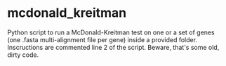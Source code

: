 # mcdonald_kreitman
Python script to run a McDonald-Kreitman test on one or a set of genes (one .fasta multi-alignment file per gene) inside a provided folder.
Inscructions are commented line 2 of the script.
Beware, that's some old, dirty code.
